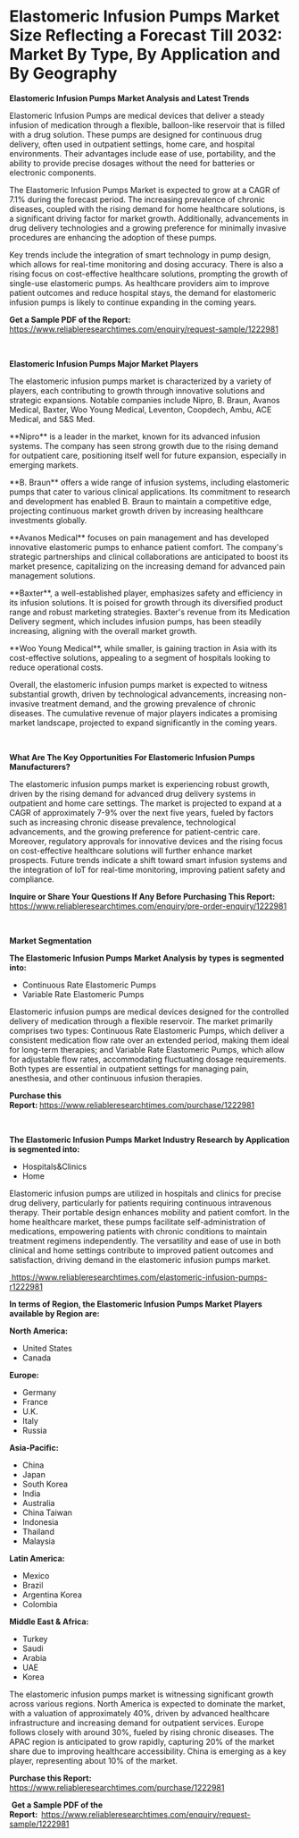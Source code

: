 <p><h1>Elastomeric Infusion Pumps Market Size Reflecting a Forecast Till 2032: Market By Type, By Application and By Geography</h1></p><p><strong>Elastomeric Infusion Pumps Market Analysis and Latest Trends</strong></p>
<p><p>Elastomeric Infusion Pumps are medical devices that deliver a steady infusion of medication through a flexible, balloon-like reservoir that is filled with a drug solution. These pumps are designed for continuous drug delivery, often used in outpatient settings, home care, and hospital environments. Their advantages include ease of use, portability, and the ability to provide precise dosages without the need for batteries or electronic components.</p><p>The Elastomeric Infusion Pumps Market is expected to grow at a CAGR of 7.1% during the forecast period. The increasing prevalence of chronic diseases, coupled with the rising demand for home healthcare solutions, is a significant driving factor for market growth. Additionally, advancements in drug delivery technologies and a growing preference for minimally invasive procedures are enhancing the adoption of these pumps. </p><p>Key trends include the integration of smart technology in pump design, which allows for real-time monitoring and dosing accuracy. There is also a rising focus on cost-effective healthcare solutions, prompting the growth of single-use elastomeric pumps. As healthcare providers aim to improve patient outcomes and reduce hospital stays, the demand for elastomeric infusion pumps is likely to continue expanding in the coming years.</p></p>
<p><strong>Get a Sample PDF of the Report:&nbsp;</strong> <a href="https://www.reliableresearchtimes.com/enquiry/request-sample/1222981?utm_campaign=3446&utm_medium=2&utm_source=Github&utm_content=ia&utm_term=16042025&utm_id=elastomeric-infusion-pumps">https://www.reliableresearchtimes.com/enquiry/request-sample/1222981</a></p>
<p>&nbsp;</p>
<p><strong>Elastomeric Infusion Pumps Major Market Players</strong></p>
<p><p>The elastomeric infusion pumps market is characterized by a variety of players, each contributing to growth through innovative solutions and strategic expansions. Notable companies include Nipro, B. Braun, Avanos Medical, Baxter, Woo Young Medical, Leventon, Coopdech, Ambu, ACE Medical, and S&S Med.</p><p>**Nipro** is a leader in the market, known for its advanced infusion systems. The company has seen strong growth due to the rising demand for outpatient care, positioning itself well for future expansion, especially in emerging markets.</p><p>**B. Braun** offers a wide range of infusion systems, including elastomeric pumps that cater to various clinical applications. Its commitment to research and development has enabled B. Braun to maintain a competitive edge, projecting continuous market growth driven by increasing healthcare investments globally.</p><p>**Avanos Medical** focuses on pain management and has developed innovative elastomeric pumps to enhance patient comfort. The company's strategic partnerships and clinical collaborations are anticipated to boost its market presence, capitalizing on the increasing demand for advanced pain management solutions.</p><p>**Baxter**, a well-established player, emphasizes safety and efficiency in its infusion solutions. It is poised for growth through its diversified product range and robust marketing strategies. Baxter's revenue from its Medication Delivery segment, which includes infusion pumps, has been steadily increasing, aligning with the overall market growth.</p><p>**Woo Young Medical**, while smaller, is gaining traction in Asia with its cost-effective solutions, appealing to a segment of hospitals looking to reduce operational costs. </p><p>Overall, the elastomeric infusion pumps market is expected to witness substantial growth, driven by technological advancements, increasing non-invasive treatment demand, and the growing prevalence of chronic diseases. The cumulative revenue of major players indicates a promising market landscape, projected to expand significantly in the coming years.</p></p>
<p>&nbsp;</p>
<p><strong>What Are The Key Opportunities For Elastomeric Infusion Pumps Manufacturers?</strong></p>
<p><p>The elastomeric infusion pumps market is experiencing robust growth, driven by the rising demand for advanced drug delivery systems in outpatient and home care settings. The market is projected to expand at a CAGR of approximately 7-9% over the next five years, fueled by factors such as increasing chronic disease prevalence, technological advancements, and the growing preference for patient-centric care. Moreover, regulatory approvals for innovative devices and the rising focus on cost-effective healthcare solutions will further enhance market prospects. Future trends indicate a shift toward smart infusion systems and the integration of IoT for real-time monitoring, improving patient safety and compliance.</p></p>
<p><strong>Inquire or Share Your Questions If Any Before Purchasing This Report:</strong> <a href="https://www.reliableresearchtimes.com/enquiry/pre-order-enquiry/1222981?utm_campaign=3446&utm_medium=2&utm_source=Github&utm_content=ia&utm_term=16042025&utm_id=elastomeric-infusion-pumps">https://www.reliableresearchtimes.com/enquiry/pre-order-enquiry/1222981</a></p>
<p>&nbsp;</p>
<p><strong>Market Segmentation</strong></p>
<p><strong>The Elastomeric Infusion Pumps Market Analysis by types is segmented into:</strong></p>
<p><ul><li>Continuous Rate Elastomeric Pumps</li><li>Variable Rate Elastomeric Pumps</li></ul></p>
<p><p>Elastomeric infusion pumps are medical devices designed for the controlled delivery of medication through a flexible reservoir. The market primarily comprises two types: Continuous Rate Elastomeric Pumps, which deliver a consistent medication flow rate over an extended period, making them ideal for long-term therapies; and Variable Rate Elastomeric Pumps, which allow for adjustable flow rates, accommodating fluctuating dosage requirements. Both types are essential in outpatient settings for managing pain, anesthesia, and other continuous infusion therapies.</p></p>
<p><strong>Purchase this Report:&nbsp;</strong><a href="https://www.reliableresearchtimes.com/purchase/1222981?utm_campaign=3446&utm_medium=2&utm_source=Github&utm_content=ia&utm_term=16042025&utm_id=elastomeric-infusion-pumps">https://www.reliableresearchtimes.com/purchase/1222981</a></p>
<p>&nbsp;</p>
<p><strong>The Elastomeric Infusion Pumps Market Industry Research by Application is segmented into:</strong></p>
<p><ul><li>Hospitals&Clinics</li><li>Home</li></ul></p>
<p><p>Elastomeric infusion pumps are utilized in hospitals and clinics for precise drug delivery, particularly for patients requiring continuous intravenous therapy. Their portable design enhances mobility and patient comfort. In the home healthcare market, these pumps facilitate self-administration of medications, empowering patients with chronic conditions to maintain treatment regimens independently. The versatility and ease of use in both clinical and home settings contribute to improved patient outcomes and satisfaction, driving demand in the elastomeric infusion pumps market.</p></p>
<p><a href="https://www.reliableresearchtimes.com/elastomeric-infusion-pumps-r1222981?utm_campaign=3446&utm_medium=2&utm_source=Github&utm_content=ia&utm_term=16042025&utm_id=elastomeric-infusion-pumps">&nbsp;https://www.reliableresearchtimes.com/elastomeric-infusion-pumps-r1222981</a></p>
<p><strong>In terms of Region, the Elastomeric Infusion Pumps Market Players available by Region are:</strong></p>
<p>
    <p> <strong> North America: </strong>
        <ul>
            <li>United States</li>
            <li>Canada</li>
        </ul>
        </p> 
    <p> <strong> Europe: </strong>
        <ul>
            <li>Germany</li>
            <li>France</li>
            <li>U.K.</li>
            <li>Italy</li>
            <li>Russia</li>
        </ul>
        </p> 
    <p> <strong> Asia-Pacific: </strong>
        <ul>
            <li>China</li>
            <li>Japan</li>
            <li>South Korea</li>
            <li>India</li>
            <li>Australia</li>
            <li>China Taiwan</li>
            <li>Indonesia</li>
            <li>Thailand</li>
            <li>Malaysia</li>
        </ul>
        </p> 
    <p> <strong> Latin America: </strong>
        <ul>
            <li>Mexico</li>
            <li>Brazil</li>
            <li>Argentina Korea</li>
            <li>Colombia</li>
        </ul>
        </p> 
    <p> <strong> Middle East & Africa: </strong>
        <ul>
            <li>Turkey</li>
            <li>Saudi</li>
            <li>Arabia</li>
            <li>UAE</li>
            <li>Korea</li>
        </ul>
    </p>
    </p>
<p><p>The elastomeric infusion pumps market is witnessing significant growth across various regions. North America is expected to dominate the market, with a valuation of approximately 40%, driven by advanced healthcare infrastructure and increasing demand for outpatient services. Europe follows closely with around 30%, fueled by rising chronic diseases. The APAC region is anticipated to grow rapidly, capturing 20% of the market share due to improving healthcare accessibility. China is emerging as a key player, representing about 10% of the market.</p></p>
<p><strong>Purchase this Report: </strong><a href="https://www.reliableresearchtimes.com/purchase/1222981?utm_campaign=3446&utm_medium=2&utm_source=Github&utm_content=ia&utm_term=16042025&utm_id=elastomeric-infusion-pumps">https://www.reliableresearchtimes.com/purchase/1222981</a></p>
<p>&nbsp;<strong>Get a Sample PDF of the Report:&nbsp;&nbsp;</strong><a href="https://www.reliableresearchtimes.com/enquiry/request-sample/1222981?utm_campaign=3446&utm_medium=2&utm_source=Github&utm_content=ia&utm_term=16042025&utm_id=elastomeric-infusion-pumps">https://www.reliableresearchtimes.com/enquiry/request-sample/1222981</a></p>
<p><strong></strong></p>
<p><p></p><p></p><p></p></p>